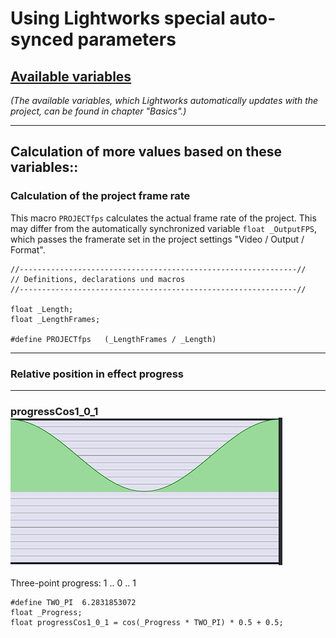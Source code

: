 # Using Lightworks special auto-synced parameters

## [Available variables](../Basics/Variables_etc/Auto_synced/README.md)  
   *(The available variables, which Lightworks automatically updates with the project, can be found in chapter "Basics".)*

---

## Calculation of more values based on these variables::

### Calculation of the project frame rate
This macro `PROJECTfps` calculates the actual frame rate of the project.
This may differ from the automatically synchronized variable `float _OutputFPS`, which passes the framerate set in the project settings "Video / Output / Format".  

```` Code
//--------------------------------------------------------------//
// Definitions, declarations und macros
//--------------------------------------------------------------//

float _Length;
float _LengthFrames; 

#define PROJECTfps   (_LengthFrames / _Length)
````


---


### Relative position in effect progress



--- 
 
### progressCos1_0_1   ![](images/progressCos1_0_1.JPG)
Three-point progress: 1 .. 0 .. 1 

```` Code
#define TWO_PI  6.2831853072
float _Progress;
float progressCos1_0_1 = cos(_Progress * TWO_PI) * 0.5 + 0.5;
````
